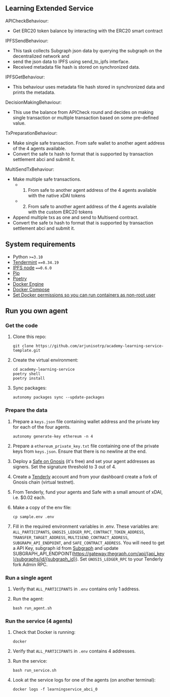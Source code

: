 ## Learning Extended Service

APICheckBehaviour:
- Get ERC20 token balance by interacting with the ERC20 smart contract

IPFSSendBehaviour:
- This task collects Subgraph json data by querying the subgraph on the decentralized network and 
- send the json data to IPFS using send_to_ipfs interface.
- Received metadata file hash is stored on synchronized data.

IPFSGetBehaviour:
- This behaviour uses metadata file hash stored in synchronized data and prints the metadata.
	
DecisionMakingBehaviour:
- This use the balance from APICheck round and decides on making single transaction or multiple transaction based on some pre-defined value. 

TxPreparationBehaviour:
- Make single safe transaction. From safe wallet to another agent address of the 4 agents available.
- Convert the safe tx hash to format that is supported by transaction settlement abci and submit it.

MultiSendTxBehaviour:
- Make multiple safe transactions.
	- 1. From safe to another agent address of the 4 agents available with the native xDAI tokens
	- 2. From safe to another agent address of the 4 agents available with the custom ERC20 tokens 
- Append multiple txs as one and send to Multisend contract.
- Convert the safe tx hash to format that is supported by transaction settlement abci and submit it.

## System requirements

- Python `>=3.10`
- [Tendermint](https://docs.tendermint.com/v0.34/introduction/install.html) `==0.34.19`
- [IPFS node](https://docs.ipfs.io/install/command-line/#official-distributions) `==0.6.0`
- [Pip](https://pip.pypa.io/en/stable/installation/)
- [Poetry](https://python-poetry.org/)
- [Docker Engine](https://docs.docker.com/engine/install/)
- [Docker Compose](https://docs.docker.com/compose/install/)
- [Set Docker permissions so you can run containers as non-root user](https://docs.docker.com/engine/install/linux-postinstall/)


## Run you own agent

### Get the code

1. Clone this repo:

    ```
    git clone https://github.com/arjunisotrp/academy-learning-service-template.git
    ```

2. Create the virtual environment:

    ```
    cd academy-learning-service
    poetry shell
    poetry install
    ```

3. Sync packages:

    ```
    autonomy packages sync --update-packages
    ```

### Prepare the data

1. Prepare a `keys.json` file containing wallet address and the private key for each of the four agents.

    ```
    autonomy generate-key ethereum -n 4
    ```

2. Prepare a `ethereum_private_key.txt` file containing one of the private keys from `keys.json`. Ensure that there is no newline at the end.

3. Deploy a [Safe on Gnosis](https://app.safe.global/welcome) (it's free) and set your agent addresses as signers. Set the signature threshold to 3 out of 4.

4. Create a [Tenderly](https://tenderly.co/) account and from your dashboard create a fork of Gnosis chain (virtual testnet).

5. From Tenderly, fund your agents and Safe with a small amount of xDAI, i.e. $0.02 each.

6. Make a copy of the env file:

    ```
    cp sample.env .env
    ```

7. Fill in the required environment variables in .env. These variables are: `ALL_PARTICIPANTS`, `GNOSIS_LEDGER_RPC`, `CONTRACT_TOKEN_ADDRESS`, `TRANSFER_TARGET_ADDRESS`, `MULTISEND_CONTRACT_ADDRESS`, `SUBGRAPH_API_ENDPOINT`,  and `SAFE_CONTRACT_ADDRESS`. You will need to get a API Key, subgraph id from [Subgraph](https://thegraph.com/explorer/subgraphs) and update SUBGRAPH_API_ENDPOINT(https://gateway.thegraph.com/api/{api_key}/subgraphs/id/{subgraph_id}). Set `GNOSIS_LEDGER_RPC` to your Tenderly fork Admin RPC.

### Run a single agent

1. Verify that `ALL_PARTICIPANTS` in `.env` contains only 1 address.

2. Run the agent:

    ```
    bash run_agent.sh
    ```

### Run the service (4 agents)

1. Check that Docker is running:

    ```
    docker
    ```

2. Verify that `ALL_PARTICIPANTS` in `.env` contains 4 addresses.

3. Run the service:

    ```
    bash run_service.sh
    ```

4. Look at the service logs for one of the agents (on another terminal):

    ```
    docker logs -f learningservice_abci_0
    ```


